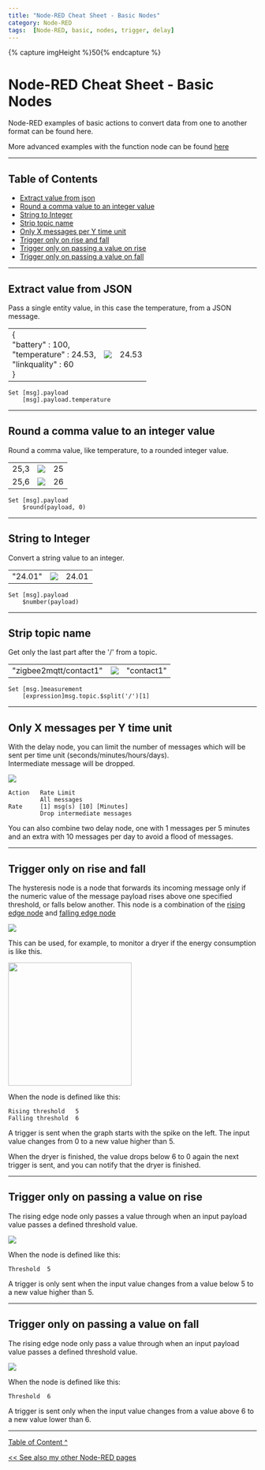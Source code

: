 ```yaml
---
title: "Node-RED Cheat Sheet - Basic Nodes"
category: Node-RED
tags:  [Node-RED, basic, nodes, trigger, delay]
---
```

{% capture imgHeight %}50{% endcapture %}
# Node-RED Cheat Sheet - Basic Nodes

Node-RED examples of basic actions to convert data from one to another format can be found here.

More advanced examples with the function node can be found [here](node-red_cheatsheet-function_node)

---

## Table of Contents
<!-- TOC -->
* [Extract value from json](#extract-value-from-json)
* [Round a comma value to an integer value](#round-a-comma-value-to-an-integer-value)
* [String to Integer](#string-to-integer)
* [Strip topic name](#strip-topic-name)
* [Only X messages per Y time unit](#only-x-messages-per-y-time-unit)
* [Trigger only on rise and fall](#trigger-only-on-rise-and-fall-)
* [Trigger only on passing a value on rise](#trigger-only-on-passing-a-value-on-rise)
* [Trigger only on passing a value on fall](#trigger-only-on-passing-a-value-on-fall)
<!-- TOC -->

---

## Extract value from JSON
Pass a single entity value, in this case the temperature, from a JSON message.
<div class="nodered">

|                                                                              |                                                                   |        |
|:-----------------------------------------------------------------------------|-------------------------------------------------------------------|-------:|
| {<br>"battery" : 100, <br>"temperature" : 24.53,<br>"linkquality" : 60<br>}  | <img src="images/nodes/node_change.png" height="{{imgHeight}}px"> |  24.53 |

</div>

```
Set [msg].payload
    [msg].payload.temperature
```
---
## Round a comma value to an integer value
Round a comma value, like temperature, to a rounded integer value.

<div class="nodered">

|      |                                                                   |     |
|:-----|-------------------------------------------------------------------|----:|
| 25,3 | <img src="images/nodes/node_change.png" height="{{imgHeight}}px"> |  25 |
| 25,6 | <img src="images/nodes/node_change.png" height="{{imgHeight}}px"> |  26 |

</div>

```
Set [msg].payload
    $round(payload, 0)
```
---
## String to Integer
Convert a string value to an integer.
<div class="nodered">

|         |                                                                   |       |
|:--------|-------------------------------------------------------------------|------:|
| "24.01" | <img src="images/nodes/node_change.png" height="{{imgHeight}}px"> | 24.01 |
</div>

```
Set [msg].payload
    $number(payload)
```
---
## Strip topic name
Get only the last part after the '/' from a topic.
<div class="nodered">

|                        |                                                                   |            |
|:-----------------------|-------------------------------------------------------------------|-----------:|
| "zigbee2mqtt/contact1" | <img src="images/nodes/node_change.png" height="{{imgHeight}}px"> | "contact1" |
</div>

```
Set [msg.]measurement
    [expression]msg.topic.$split('/')[1]
```

---
## Only X messages per Y time unit

With the delay node, you can limit the number of messages which will be sent per time unit (seconds/minutes/hours/days). \
Intermediate message will be dropped.

<img src="images/nodes/node_delay.png" height="{{imgHeight}}px">

```
Action   Rate Limit 
         All messages  
Rate     [1] msg(s) [10] [Minutes]
         Drop intermediate messages
```

You can also combine two delay node, one with 1 messages per 5 minutes and an extra with 10 messages per day to avoid a flood of messages.

---
## Trigger only on rise and fall 

The hysteresis node is a node that forwards its incoming message only if the numeric value of the message payload rises above one specified threshold, or falls below another.
This node is a combination of the [rising edge node](#trigger-only-on-passing-a-value-on-rise) and [falling edge node](#trigger-only-on-passing-a-value-on-fall)

<img src="images/nodes/node_hysteresis.png" height="{{imgHeight}}px">

This can be used, for example, to monitor a dryer if the energy consumption is like this.

<img src="images/grafana_dryer.png" height="250px">

When the node is defined like this:
```
Rising threshold   5
Falling threshold  6
```
A trigger is sent when the graph starts with the spike on the left. The input value changes from 0 to a new value higher than 5. 

When the dryer is finished, the value drops below 6 to 0 again the next trigger is sent, and you can notify that the dryer is finished.

---
## Trigger only on passing a value on rise

The rising edge node only passes a value through when an input payload value passes a defined threshold value.

<img src="images/nodes/node_rising_edge.png" height="{{imgHeight}}px">

When the node is defined like this:
```
Threshold  5
```
A trigger is only sent when the input value changes from a value below 5 to a new value higher than 5. 

---
## Trigger only on passing a value on fall

The rising edge node only pass a value through when an input payload value passes a defined threshold value.

<img src="images/nodes/node_falling_edge.png" height="{{imgHeight}}px">

When the node is defined like this:
```
Threshold  6
```
A trigger is sent only when the input value changes from a value above 6 to a new value lower than 6. 

---
[Table of Content ^](#table-of-contents)

[<< See also my other Node-RED pages](index)
